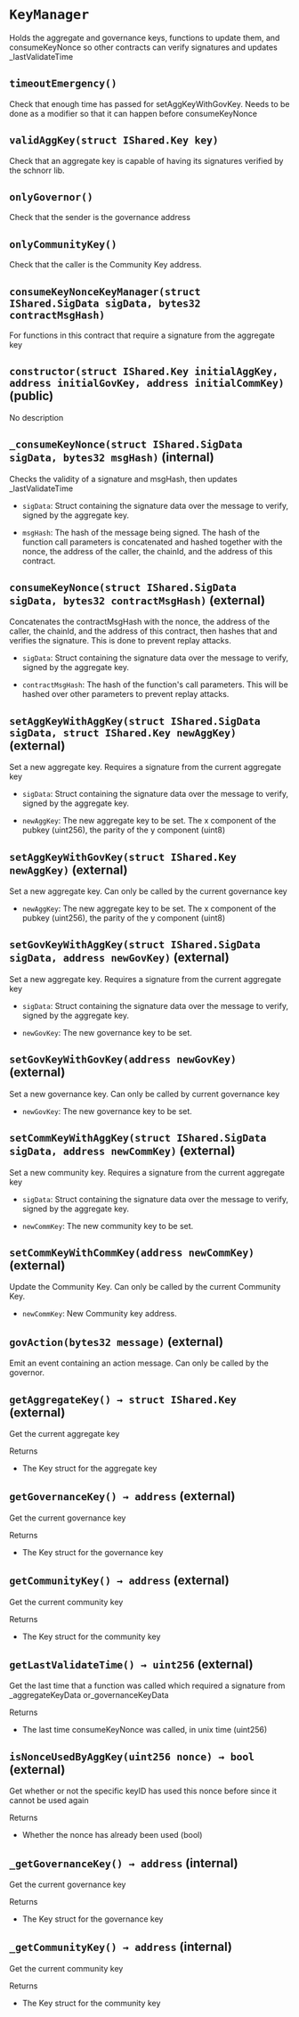 # `KeyManager`

  Holds the aggregate and governance keys, functions to update them, and
          consumeKeyNonce so other contracts can verify signatures and updates _lastValidateTime

## `timeoutEmergency()`

   Check that enough time has passed for setAggKeyWithGovKey. Needs
        to be done as a modifier so that it can happen before consumeKeyNonce

## `validAggKey(struct IShared.Key key)`

   Check that an aggregate key is capable of having its signatures
        verified by the schnorr lib.

## `onlyGovernor()`

   Check that the sender is the governance address

## `onlyCommunityKey()`

   Check that the caller is the Community Key address.

## `consumeKeyNonceKeyManager(struct IShared.SigData sigData, bytes32 contractMsgHash)`

   For functions in this contract that require a signature from the aggregate key

## `constructor(struct IShared.Key initialAggKey, address initialGovKey, address initialCommKey)` (public)

No description

## `_consumeKeyNonce(struct IShared.SigData sigData, bytes32 msgHash)` (internal)

 Checks the validity of a signature and msgHash, then updates _lastValidateTime

- `sigData`:   Struct containing the signature data over the message
                 to verify, signed by the aggregate key.

- `msgHash`:   The hash of the message being signed. The hash of the function
                 call parameters is concatenated and hashed together with the nonce, the
                 address of the caller, the chainId, and the address of this contract.

## `consumeKeyNonce(struct IShared.SigData sigData, bytes32 contractMsgHash)` (external)

 Concatenates the contractMsgHash with the nonce, the address of the caller,
         the chainId, and the address of this contract, then hashes that and verifies the
         signature. This is done to prevent replay attacks.

- `sigData`:           Struct containing the signature data over the message
                         to verify, signed by the aggregate key.

- `contractMsgHash`:   The hash of the function's call parameters. This will be hashed
                         over other parameters to prevent replay attacks.

## `setAggKeyWithAggKey(struct IShared.SigData sigData, struct IShared.Key newAggKey)` (external)

 Set a new aggregate key. Requires a signature from the current aggregate key

- `sigData`:   Struct containing the signature data over the message
                 to verify, signed by the aggregate key.

- `newAggKey`: The new aggregate key to be set. The x component of the pubkey (uint256),
                 the parity of the y component (uint8)

## `setAggKeyWithGovKey(struct IShared.Key newAggKey)` (external)

 Set a new aggregate key. Can only be called by the current governance key

- `newAggKey`: The new aggregate key to be set. The x component of the pubkey (uint256),
                 the parity of the y component (uint8)

## `setGovKeyWithAggKey(struct IShared.SigData sigData, address newGovKey)` (external)

 Set a new aggregate key. Requires a signature from the current aggregate key

- `sigData`:   Struct containing the signature data over the message
                 to verify, signed by the aggregate key.

- `newGovKey`: The new governance key to be set.

## `setGovKeyWithGovKey(address newGovKey)` (external)

 Set a new governance key. Can only be called by current governance key

- `newGovKey`:    The new governance key to be set.

## `setCommKeyWithAggKey(struct IShared.SigData sigData, address newCommKey)` (external)

 Set a new community key. Requires a signature from the current aggregate key

- `sigData`:    Struct containing the signature data over the message
                  to verify, signed by the aggregate key.

- `newCommKey`: The new community key to be set.

## `setCommKeyWithCommKey(address newCommKey)` (external)

 Update the Community Key. Can only be called by the current Community Key.

- `newCommKey`:   New Community key address.

## `govAction(bytes32 message)` (external)

Emit an event containing an action message. Can only be called by the governor.

## `getAggregateKey() → struct IShared.Key` (external)

 Get the current aggregate key

Returns

- The Key struct for the aggregate key

## `getGovernanceKey() → address` (external)

 Get the current governance key

Returns

- The Key struct for the governance key

## `getCommunityKey() → address` (external)

 Get the current community key

Returns

- The Key struct for the community key

## `getLastValidateTime() → uint256` (external)

 Get the last time that a function was called which
         required a signature from _aggregateKeyData or_governanceKeyData

Returns

- The last time consumeKeyNonce was called, in unix time (uint256)

## `isNonceUsedByAggKey(uint256 nonce) → bool` (external)

 Get whether or not the specific keyID has used this nonce before
         since it cannot be used again

Returns

- Whether the nonce has already been used (bool)

## `_getGovernanceKey() → address` (internal)

 Get the current governance key

Returns

- The Key struct for the governance key

## `_getCommunityKey() → address` (internal)

 Get the current community key

Returns

- The Key struct for the community key
